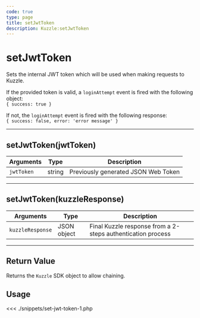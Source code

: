 ```yaml
---
code: true
type: page
title: setJwtToken
description: Kuzzle:setJwtToken
---
```


# setJwtToken

Sets the internal JWT token which will be used when making requests to Kuzzle.

If the provided token is valid, a `loginAttempt` event is fired with the following object:  
`{ success: true }`

If not, the `loginAttempt` event is fired with the following response:  
`{ success: false, error: 'error message' }`

---

## setJwtToken(jwtToken)

| Arguments  | Type   | Description                         |
| ---------- | ------ | ----------------------------------- |
| `jwtToken` | string | Previously generated JSON Web Token |

---

## setJwtToken(kuzzleResponse)

| Arguments        | Type        | Description                                                 |
| ---------------- | ----------- | ----------------------------------------------------------- |
| `kuzzleResponse` | JSON object | Final Kuzzle response from a 2-steps authentication process |

---

## Return Value

Returns the `Kuzzle` SDK object to allow chaining.

## Usage

<<< ./snippets/set-jwt-token-1.php
